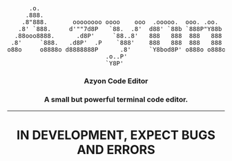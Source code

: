 <div align="center">

<pre>
      .o.                                                    
     .888.                                                   
    .8"888.       oooooooo oooo    ooo  .ooooo.  ooo. .oo.   
   .8' `888.     d'""7d8P   `88.  .8'  d88' `88b `888P"Y88b  
  .88ooo8888.      .d8P'     `88..8'   888   888  888   888  
 .8'     `888.   .d8P'  .P    `888'    888   888  888   888  
o88o     o8888o d8888888P      .8'     `Y8bod8P' o888o o888o 
                           .o..P'                            
                           `Y8P'                             
</pre>

### Azyon Code Editor
### A small but powerful terminal code editor.

---
# IN DEVELOPMENT, EXPECT BUGS AND ERRORS

</div>
